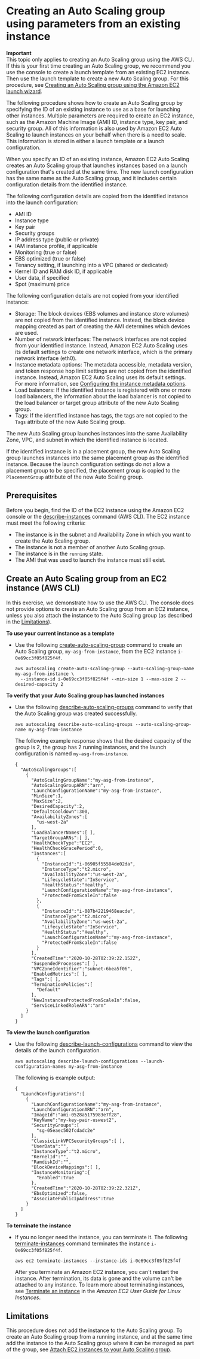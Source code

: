 # Creating an Auto Scaling group using parameters from an existing instance<a name="create-asg-from-instance"></a>

**Important**  
This topic only applies to creating an Auto Scaling group using the AWS CLI\. If this is your first time creating an Auto Scaling group, we recommend you use the console to create a launch template from an existing EC2 instance\. Then use the launch template to create a new Auto Scaling group\. For this procedure, see [Creating an Auto Scaling group using the Amazon EC2 launch wizard](create-asg-ec2-wizard.md)\.

The following procedure shows how to create an Auto Scaling group by specifying the ID of an existing instance to use as a base for launching other instances\. Multiple parameters are required to create an EC2 instance, such as the Amazon Machine Image \(AMI\) ID, instance type, key pair, and security group\. All of this information is also used by Amazon EC2 Auto Scaling to launch instances on your behalf when there is a need to scale\. This information is stored in either a launch template or a launch configuration\. 

When you specify an ID of an existing instance, Amazon EC2 Auto Scaling creates an Auto Scaling group that launches instances based on a launch configuration that's created at the same time\. The new launch configuration has the same name as the Auto Scaling group, and it includes certain configuration details from the identified instance\.

The following configuration details are copied from the identified instance into the launch configuration: 
+ AMI ID
+ Instance type
+ Key pair
+ Security groups
+ IP address type \(public or private\)
+ IAM instance profile, if applicable
+ Monitoring \(true or false\)
+ EBS optimized \(true or false\)
+ Tenancy setting, if launching into a VPC \(shared or dedicated\)
+ Kernel ID and RAM disk ID, if applicable
+ User data, if specified 
+ Spot \(maximum\) price

The following configuration details are not copied from your identified instance:
+ Storage: The block devices \(EBS volumes and instance store volumes\) are not copied from the identified instance\. Instead, the block device mapping created as part of creating the AMI determines which devices are used\.
+ Number of network interfaces: The network interfaces are not copied from your identified instance\. Instead, Amazon EC2 Auto Scaling uses its default settings to create one network interface, which is the primary network interface \(eth0\)\.
+ Instance metadata options: The metadata accessible, metadata version, and token response hop limit settings are not copied from the identified instance\. Instead, Amazon EC2 Auto Scaling uses its default settings\. For more information, see [Configuring the instance metadata options](create-launch-config.md#launch-configurations-imds)\.
+ Load balancers: If the identified instance is registered with one or more load balancers, the information about the load balancer is not copied to the load balancer or target group attribute of the new Auto Scaling group\.
+ Tags: If the identified instance has tags, the tags are not copied to the `Tags` attribute of the new Auto Scaling group\.

The new Auto Scaling group launches instances into the same Availability Zone, VPC, and subnet in which the identified instance is located\.

If the identified instance is in a placement group, the new Auto Scaling group launches instances into the same placement group as the identified instance\. Because the launch configuration settings do not allow a placement group to be specified, the placement group is copied to the `PlacementGroup` attribute of the new Auto Scaling group\.

## Prerequisites<a name="create-asg-from-instance-prerequisites"></a>

Before you begin, find the ID of the EC2 instance using the Amazon EC2 console or the [describe\-instances](https://docs.aws.amazon.com/cli/latest/reference/ec2/describe-instances.html) command \(AWS CLI\)\. The EC2 instance must meet the following criteria:
+ The instance is in the subnet and Availability Zone in which you want to create the Auto Scaling group\.
+ The instance is not a member of another Auto Scaling group\.
+ The instance is in the `running` state\.
+ The AMI that was used to launch the instance must still exist\.

## Create an Auto Scaling group from an EC2 instance \(AWS CLI\)<a name="create-asg-from-instance-aws-cli"></a>

In this exercise, we demonstrate how to use the AWS CLI\. The console does not provide options to create an Auto Scaling group from an EC2 instance, unless you also attach the instance to the Auto Scaling group \(as described in the [Limitations](#create-asg-from-instance-limitations)\)\.

**To use your current instance as a template**
+ Use the following [create\-auto\-scaling\-group](https://docs.aws.amazon.com/cli/latest/reference/autoscaling/create-auto-scaling-group.html) command to create an Auto Scaling group, `my-asg-from-instance`, from the EC2 instance `i-0e69cc3f05f825f4f`\.

  ```
  aws autoscaling create-auto-scaling-group --auto-scaling-group-name my-asg-from-instance \
    --instance-id i-0e69cc3f05f825f4f --min-size 1 --max-size 2 --desired-capacity 2
  ```

**To verify that your Auto Scaling group has launched instances**
+ Use the following [describe\-auto\-scaling\-groups](https://docs.aws.amazon.com/cli/latest/reference/autoscaling/describe-auto-scaling-groups.html) command to verify that the Auto Scaling group was created successfully\.

  ```
  aws autoscaling describe-auto-scaling-groups --auto-scaling-group-name my-asg-from-instance
  ```

  The following example response shows that the desired capacity of the group is 2, the group has 2 running instances, and the launch configuration is named `my-asg-from-instance`\.

  ```
  {
    "AutoScalingGroups":[
      {
        "AutoScalingGroupName":"my-asg-from-instance",
        "AutoScalingGroupARN":"arn",
        "LaunchConfigurationName":"my-asg-from-instance",
        "MinSize":1,
        "MaxSize":2,
        "DesiredCapacity":2,
        "DefaultCooldown":300,
        "AvailabilityZones":[
          "us-west-2a"
        ],
        "LoadBalancerNames":[ ],
        "TargetGroupARNs":[ ],
        "HealthCheckType":"EC2",
        "HealthCheckGracePeriod":0,
        "Instances":[
          {
            "InstanceId":"i-06905f55584de02da",
            "InstanceType":"t2.micro",
            "AvailabilityZone":"us-west-2a",
            "LifecycleState":"InService",
            "HealthStatus":"Healthy",
            "LaunchConfigurationName":"my-asg-from-instance",
            "ProtectedFromScaleIn":false
          },
          {
            "InstanceId":"i-087b42219468eacde",
            "InstanceType":"t2.micro",
            "AvailabilityZone":"us-west-2a",
            "LifecycleState":"InService",
            "HealthStatus":"Healthy",
            "LaunchConfigurationName":"my-asg-from-instance",
            "ProtectedFromScaleIn":false
          }
        ],
        "CreatedTime":"2020-10-28T02:39:22.152Z",
        "SuspendedProcesses":[ ],
        "VPCZoneIdentifier":"subnet-6bea5f06",
        "EnabledMetrics":[ ],
        "Tags":[ ],
        "TerminationPolicies":[
          "Default"
        ],
        "NewInstancesProtectedFromScaleIn":false,
        "ServiceLinkedRoleARN":"arn"
      }
    ]
  }
  ```

**To view the launch configuration**
+ Use the following [describe\-launch\-configurations](https://docs.aws.amazon.com/cli/latest/reference/autoscaling/describe-launch-configurations.html) command to view the details of the launch configuration\.

  ```
  aws autoscaling describe-launch-configurations --launch-configuration-names my-asg-from-instance
  ```

  The following is example output:

  ```
  {
    "LaunchConfigurations":[
      {
        "LaunchConfigurationName":"my-asg-from-instance",
        "LaunchConfigurationARN":"arn",
        "ImageId":"ami-0528a5175983e7f28",
        "KeyName":"my-key-pair-uswest2",
        "SecurityGroups":[
          "sg-05eaec502fcdadc2e"
        ],
        "ClassicLinkVPCSecurityGroups":[ ],
        "UserData":"",
        "InstanceType":"t2.micro",
        "KernelId":"",
        "RamdiskId":"",
        "BlockDeviceMappings":[ ],
        "InstanceMonitoring":{
          "Enabled":true
        },
        "CreatedTime":"2020-10-28T02:39:22.321Z",
        "EbsOptimized":false,
        "AssociatePublicIpAddress":true
      }
    ]
  }
  ```

**To terminate the instance**
+ If you no longer need the instance, you can terminate it\. The following [terminate\-instances](https://docs.aws.amazon.com/cli/latest/reference/ec2/terminate-instances.html) command terminates the instance `i-0e69cc3f05f825f4f`\. 

  ```
  aws ec2 terminate-instances --instance-ids i-0e69cc3f05f825f4f
  ```

  After you terminate an Amazon EC2 instance, you can't restart the instance\. After termination, its data is gone and the volume can't be attached to any instance\. To learn more about terminating instances, see [Terminate an instance](https://docs.aws.amazon.com/AWSEC2/latest/UserGuide/terminating-instances.html#terminating-instances-console) in the *Amazon EC2 User Guide for Linux Instances*\.

## Limitations<a name="create-asg-from-instance-limitations"></a>

This procedure does not add the instance to the Auto Scaling group\. To create an Auto Scaling group from a running instance, and at the same time add the instance to the Auto Scaling group where it can be managed as part of the group, see [Attach EC2 instances to your Auto Scaling group](attach-instance-asg.md)\. 